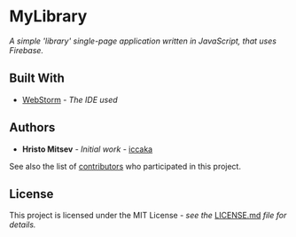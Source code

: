 # MyLibrary

*A simple 'library' single-page application written in JavaScript, that uses Firebase.*

## Built With

* [WebStorm](https://www.jetbrains.com/webstorm/) - *The IDE used*

## Authors

* **Hristo Mitsev** - *Initial work* - [iccaka](https://github.com/iccaka)

See also the list of [contributors](https://github.com/iccaka/MyLibrary/graphs/contributors) who participated in this project.

## License

This project is licensed under the MIT License - *see the* [LICENSE.md](https://github.com/iccaka/MyLibrary/blob/master/LICENSE.md) *file for details.*
